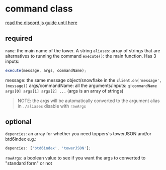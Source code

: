 # command class

[read the discord.js guide until here](https://discordjs.guide/command-handling/adding-features.html#command-aliases)

## required

`name`: the main name of the tower. A string
`aliases`: array of strings that are alternatives to running the command
`execute()`: the main function. Has 3 inputs:

```js
execute(message, args, commandName);
```

message: the same message object/snowflake in the `client.on('message', (message))`
args/commandName: all the arguments/inputs: `q!commandName args[0] args[1] args[2] ...` (args is an array of strings)

> NOTE: the args will be automatically converted to the argument alias in `./aliases` disable with `rawArgs`

## optional

`depencies`: an array for whether you need toppers's towerJSON and/or btd6index
e.g.:

```js
depencies: ['btd6index', 'towerJSON'];
```

`rawArgs`: a boolean value to see if you want the args to converted to "standard form" or not
